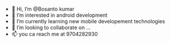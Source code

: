 - 👋 Hi, I’m @Bosanto kumar
- 👀 I’m interested in android development
- 🌱 I’m currently learning new mobile developement technologies
- 💞️ I’m looking to collaborate on ...
- 📫 you ca reach me at 9704282930

<!---
kalukumar/kalukumar is a ✨ special ✨ repository because its `README.md` (this file) appears on your GitHub profile.
You can click the Preview link to take a look at your changes.
--->
